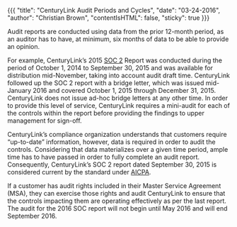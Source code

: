 {{{
  "title": "CenturyLink Audit Periods and Cycles",
  "date": "03-24-2016",
  "author": "Christian Brown",
  "contentIsHTML": false,
  "sticky": true
}}}

Audit reports are conducted using data from the prior 12-month period, as an auditor has to have, at minimum, six months of data to be able to provide an opinion.

For example, CenturyLink’s 2015 [SOC 2](https://www.ctl.io/compliance/soc-2/) Report was conducted during the period of October 1, 2014 to September 30, 2015 and was available for distribution mid-November, taking into account audit draft time. CenturyLink followed up the SOC 2 report with a bridge letter, which was issued mid-January 2016 and covered October 1, 2015 through December 31, 2015. CenturyLink does not issue ad-hoc bridge letters at any other time. In order to provide this level of service, CenturyLink requires a mini-audit for each of the controls within the report before providing the findings to upper management for sign-off.

CenturyLink’s compliance organization understands that customers require “up-to-date” information, however, data is required in order to audit the controls. Considering that data materializes over a given time period, ample time has to have passed in order to fully complete an audit report. Consequently, CenturyLink’s SOC 2 report dated September 30, 2015 is considered current by the standard under [AICPA](http://www.aicpa.org/InterestAreas/FRC/AssuranceAdvisoryServices/Pages/AICPASOC2Report.aspx).

If a customer has audit rights included in their Master Service Agreement (MSA), they can exercise those rights and audit CenturyLink to ensure that the controls impacting them are operating effectively as per the last report. The audit for the 2016 SOC report will not begin until May 2016 and will end September 2016.
